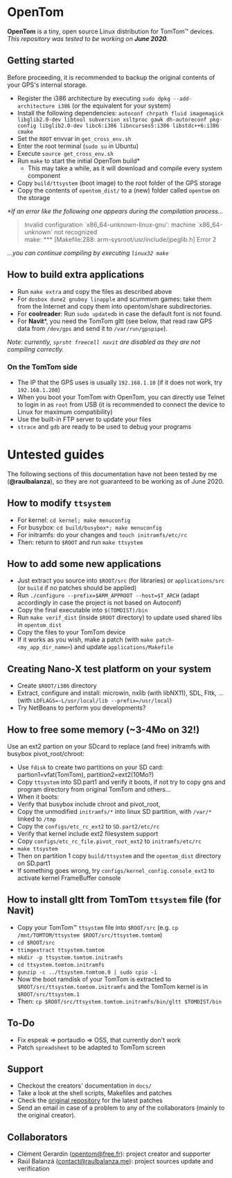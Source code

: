 # OpenTom

**OpenTom** is a tiny, open source Linux distribution for TomTom™ devices.  
*This repository was tested to be working on **June 2020**.*

## Getting started

Before proceeding, it is recommended to backup the original contents of your GPS's internal storage.

- Register the i386 architecture by executing `sudo dpkg --add-architecture i386` (or the equivalent for your system)
- Install the following dependencies: `autoconf chrpath fluid imagemagick libglib2.0-dev libtool subversion xsltproc gawk dh-autoreconf pkg-config libglib2.0-dev libc6:i386 libncurses5:i386 libstdc++6:i386 cmake`
- Set the `ROOT` envvar in `get_cross_env.sh`
- Enter the root terminal (`sudo su` in Ubuntu)
- Execute `source get_cross_env.sh`
- Run `make` to start the initial OpenTom build\*
  - This may take a while, as it will download and compile every system component
- Copy `build/ttsystem` (boot image) to the root folder of the GPS storage
- Copy the contents of `opentom_dist/` to a (new) folder called `opentom` on the storage

*\*If an error like the following one appears during the compilation process...*
> Invalid configuration \`x86_64-unknown-linux-gnu': machine \`x86_64-unknown' not recognized  
> make: *** [Makefile:288: arm-sysroot/usr/include/jpeglib.h] Error 2  

*...you can continue compiling by executing `linux32 make`*

## How to build extra applications

- Run `make extra` and copy the files as described above
- For `dosbox dune2 gnuboy linapple` and scummvm games: take them from the Internet and copy them into opentom/share subdirectories.
- For **coolreader**: Run `sudo updatedb` in case the default font is not found.
- For **Navit**\*, you need the TomTom gltt (see below, that read raw GPS data from `/dev/gps` and send it to `/var/run/gpspipe`).

*Note: currently, `sprsht freecell navit` are disabled as they are not compiling correctly.*

### On the TomTom side

- The IP that the GPS uses is usually `192.168.1.10` (if it does not work, try `192.168.1.200`)
- When you boot your TomTom with OpenTom, you can directly use Telnet to login in as `root` from USB (it is recommended to connect the device to Linux for maximum compatibility)
- Use the built-in FTP server to update your files
- `strace` and `gdb` are ready to be used to debug your programs

# Untested guides

The following sections of this documentation have not been tested by me (**@raulbalanza**), so they are not guaranteed to be working as of June 2020.

## How to modify `ttsystem`

- For kernel: `cd kernel; make menuconfig`
- For busybox: `cd build/busybox*; make menuconfig`
- For initramfs: do your changes and `touch initramfs/etc/rc`
- Then: return to `$ROOT` and run `make ttsystem`

## How to add some new applications

- Just extract you source into `$ROOT/src` (for libraries) or `applications/src` (or `build` if no patches should be applied)
- Run `./configure --prefix=$ARM_APPROOT --host=$T_ARCH` (adapt accordingly in case the project is not based on Autoconf)
- Copy the final executable into `$(TOMDIST)/bin`
- Run `make verif_dist` (inside `$ROOT` directory) to update used shared libs in `opentom_dist`
- Copy the files to your TomTom device
- If it works as you wish, make a patch (with `make patch-<my_app_dir_name>`) and update `applications/Makefile`

## Creating Nano-X test platform on your system

- Create `$ROOT/i386` directory
- Extract, configure and install: microwin, nxlib (with libNX11), SDL, Fltk, ... (with `LDFLAGS=-L/usr/local/lib --prefix=/usr/local`)
- Try NetBeans to perform you developments?

## How to free some memory (~3-4Mo on 32!)

Use an ext2 partion on your SDcard to replace (and free) initramfs with busybox pivot_root/chroot:

- Use `fdisk` to create two partitions on your SD card: partion1=vfat(TomTom), partition2=ext2(10Mo?)
- Copy `ttsystem` into SD.part1 and verify it boots, if not try to copy gns and program directory from original TomTom and others...
- When it boots:
- Verify that busybox include chroot and pivot_root,
- Copy the unmodified `initramfs/*` into linux SD partition, with `/var/*` linked to `/tmp`
- Copy the `configs/etc_rc_ext2` to `SD.part2/etc/rc`
- Verify that kernel include ext2 filesystem support
- Copy `configs/etc_rc_file.pivot_root_ext2` to `initramfs/etc/rc`
- `make ttsystem`
- Then on partition 1 copy `build/ttsystem` and the `opentom_dist` directory on SD.part1
- If something goes wrong, try `configs/kernel_config.console_ext2` to activate kernel FrameBuffer console


## How to install gltt from TomTom `ttsystem` file (for Navit)

- Copy your TomTom™ `ttsystem` file into `$ROOT/src` (e.g. `cp /mnt/TOMTOM/ttsystem $ROOT/src/ttsystem.tomtom`)
- `cd $ROOT/src`
- `ttimgextract ttsystem.tomtom `
- `mkdir -p ttsystem.tomtom.initramfs`
- `cd ttsystem.tomtom.initramfs`
- `gunzip -c ../ttsystem.tomtom.0 | sudo cpio -i`
- Now the boot ramdisk of your TomTom is extracted to `$ROOT/src/ttsystem.tomtom.initramfs` and the TomTom kernel is in `$ROOT/src/ttsystem.1`
- Then: `cp $ROOT/src/ttsystem.tomtom.initramfs/bin/gltt $TOMDIST/bin`

## To-Do

- Fix espeak => portaudio => OSS, that currently don't work
- Patch `spreadsheet` to be adapted to TomTom screen

## Support

- Checkout the creators' documentation in `docs/`
- Take a look at the shell scripts, Makefiles and patches
- Check the [original repository](https://github.com/george-hopkins/opentom) for the latest patches
- Send an email in case of a problem to any of the collaborators (mainly to the original creator).

## Collaborators

- Clément Gerardin (opentom@free.fr): project creator and supporter
- Raúl Balanzá (contact@raulbalanza.me): project sources update and verification

